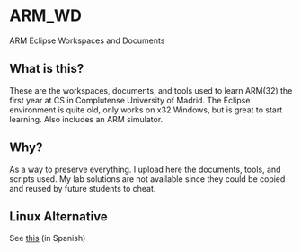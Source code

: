 # ARM_WD
ARM Eclipse Workspaces and Documents

## What is this?

These are the workspaces, documents, and tools used to learn ARM(32) the first year at CS in Complutense University of Madrid. The Eclipse environment is quite old, only works on x32 Windows, but is great to start learning. Also includes an ARM simulator.

## Why?

As a way to preserve everything. I upload here the documents, tools, and scripts used. My lab solutions are not available since they could be copied and reused by future students to cheat.

## Linux Alternative

See [this](https://librelabucm.org/component/k2/item/115-easypeasyarm) (in Spanish)
